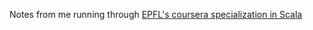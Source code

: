 Notes from me running through [EPFL's coursera specialization in Scala](https://www.coursera.org/specializations/scala)
